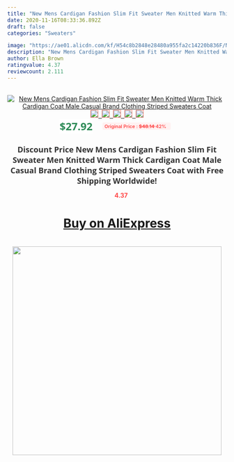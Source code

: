 ```yaml
---
title: "New Mens Cardigan Fashion Slim Fit Sweater Men Knitted Warm Thick Cardigan Coat Male Casual Brand Clothing Striped Sweaters Coat"
date: 2020-11-16T08:33:36.892Z
draft: false
categories: "Sweaters"

image: "https://ae01.alicdn.com/kf/H54c8b2848e28480a955fa2c14220b836F/New-Mens-Cardigan-Fashion-Slim-Fit-Sweater-Men-Knitted-Warm-Thick-Cardigan-Coat-Male-Casual-Brand.jpg"
description: "New Mens Cardigan Fashion Slim Fit Sweater Men Knitted Warm Thick Cardigan Coat Male Casual Brand Clothing Striped Sweaters Coat"
author: Ella Brown
ratingvalue: 4.37
reviewcount: 2.111
---
```

<br>
<div style="text-align: center;">
<a href="https://s.click.aliexpress.com/e/_9hLQ4z" target="_blank" rel="nofollow noopener noreferrer"><img alt="New Mens Cardigan Fashion Slim Fit Sweater Men Knitted Warm Thick Cardigan Coat Male Casual Brand Clothing Striped Sweaters Coat" class="magnifier-image" src="https://ae01.alicdn.com/kf/H54c8b2848e28480a955fa2c14220b836F/New-Mens-Cardigan-Fashion-Slim-Fit-Sweater-Men-Knitted-Warm-Thick-Cardigan-Coat-Male-Casual-Brand.jpg_640x640.jpg">
<br>
<img style="border:1px solid salmon" src="https://ae01.alicdn.com/kf/H54c8b2848e28480a955fa2c14220b836F/New-Mens-Cardigan-Fashion-Slim-Fit-Sweater-Men-Knitted-Warm-Thick-Cardigan-Coat-Male-Casual-Brand.jpg_120x120.jpg">&nbsp;&nbsp;<img style="border:1px solid salmon" src="https://ae01.alicdn.com/kf/H0cbaac5ecbce4c9a9b050dd390a13f04p/New-Mens-Cardigan-Fashion-Slim-Fit-Sweater-Men-Knitted-Warm-Thick-Cardigan-Coat-Male-Casual-Brand.jpg_120x120.jpg">&nbsp;&nbsp;<img style="border:1px solid salmon" src="https://ae01.alicdn.com/kf/Hf33973a71745423b9a70d65aa03bf3e1z/New-Mens-Cardigan-Fashion-Slim-Fit-Sweater-Men-Knitted-Warm-Thick-Cardigan-Coat-Male-Casual-Brand.jpg_120x120.jpg">&nbsp;&nbsp;<img style="border:1px solid salmon" src="https://ae01.alicdn.com/kf/He08537cccb8045f7a2ebd664ddc833665/New-Mens-Cardigan-Fashion-Slim-Fit-Sweater-Men-Knitted-Warm-Thick-Cardigan-Coat-Male-Casual-Brand.jpg_120x120.jpg">&nbsp;&nbsp;<img style="border:1px solid salmon" src="https://ae01.alicdn.com/kf/Ha757caa243174a44aba5b642322edf0dm/New-Mens-Cardigan-Fashion-Slim-Fit-Sweater-Men-Knitted-Warm-Thick-Cardigan-Coat-Male-Casual-Brand.jpg_120x120.jpg"></a></div><br0>
<div style="text-align: center;"><span style="background-color: white; border: 0px; box-sizing: border-box; color: seagreen; display: inline-block; font-family: &quot;open sans&quot; , &quot;arial&quot; , &quot;helvetica&quot; , sans-serif , &quot;heiti&quot;; font-size: 24px; font-stretch: inherit; font-weight: 700; line-height: inherit; margin: 0px 10px 0px 0px; padding: 0px; vertical-align: middle;">$27.92 </span>
<span style="background: rgb(255 , 241 , 241); border-radius: 3px; border: 0px; box-sizing: border-box; color: #ff4747; display: inline-block; font-family: inherit; font-size: 12px; font-stretch: inherit; font-style: inherit; font-variant: inherit; font-weight: 600; line-height: inherit; margin: 0px; padding: 2px 5px; transform: scale(0.9); vertical-align: middle;">Original Price : <b style="text-decoration: line-through;">$48.14 </b> 42%&nbsp;&nbsp;</span></div>
<h1 style="color: #333333; display: inline-block; font-family: &quot;open sans&quot; , &quot;arial&quot; , &quot;helvetica&quot; , sans-serif , &quot;heiti&quot;; font-size: 18px; font-stretch: inherit; font-weight: 700; text-align: center;">Discount Price New Mens Cardigan Fashion Slim Fit Sweater Men Knitted Warm Thick Cardigan Coat Male Casual Brand Clothing Striped Sweaters Coat with Free Shipping Worldwide!</h1>
<div style="color: #ff4747; text-align: center;">
<img src="https://4.bp.blogspot.com/-M0ZcTcb-5uY/XleCXlxnR4I/AAAAAAAAAEc/OrjgMkXV1oMQFaCRZj5HQwOCBcu3w1FegCPcBGAYYCw/s1600/star.png" style="height: 15px;">&nbsp;<b>4.37</b></div>
<div class="button_cont" align="center"><a class="buynow_a" href="https://s.click.aliexpress.com/e/_9hLQ4z" target="_blank" rel="nofollow noopener noreferrer"><H1>Buy on AliExpress</H1></a></div><br>
<div class="separator" style="clear: both; text-align: center;">
<img src="https://lh3.googleusercontent.com/-pTy5HemUv9M/XlePHvY0dAI/AAAAAAAAAE4/0nX5iRUoIWY8eMW9Dpxeirr157OZliDIgCLcBGAsYHQ/s1600/badge.gif" width="480">
</div>
